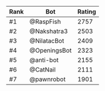 Rank|Bot|Rating
---|---|---
#1|@RaspFish|2757
#2|@Nakshatra3|2503
#3|@NilatacBot|2409
#4|@OpeningsBot|2323
#5|@anti-bot|2155
#6|@CatNail|2111
#7|@pawnrobot|1901
